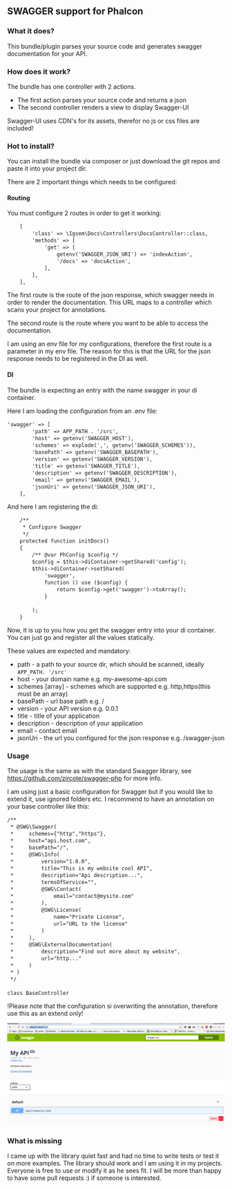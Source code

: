 ## SWAGGER support for Phalcon

### What it does?

This bundle/plugin parses your source code and generates swagger documentation for your API.

### How does it work?
The bundle has one controller with 2 actions. 

- The first action parses your source code and returns a json
- The second controller renders a view to display Swagger-UI

Swagger-UI uses CDN's for its assets, therefor no js or css files are included!

### Hot to install?

You can install the bundle via composer or just download the git repos and paste it into your project dir.

There are 2 important things which needs to be configured:
#### Routing
You must configure 2 routes in order to get it working:

```
    [
        'class' => \Igsem\Docs\Controllers\DocsController::class,
        'methods' => [
            'get' => [
                getenv('SWAGGER_JSON_URI') => 'indexAction',
                '/docs' => 'docsAction',
            ],
        ],
    ],
```
The first route is the route of the json response, which swagger needs in order to render the documentation. 
This URL maps to a controller which scans your project for annotations.

The second route is the route where you want to be able to access the documentation.

I am using an env file for my configurations, therefore the first route is a parameter in my env file. 
The reason for this is that the URL for the json response needs to be registered in the DI as well.
#### DI
The bundle is expecting an entry with the name swagger in your di container.

Here I am loading the configuration from an .env file:

```
'swagger' => [
        'path' => APP_PATH . '/src',
        'host' => getenv('SWAGGER_HOST'),
        'schemes' => explode(',', getenv('SWAGGER_SCHEMES')),
        'basePath' => getenv('SWAGGER_BASEPATH'),
        'version' => getenv('SWAGGER_VERSION'),
        'title' => getenv('SWAGGER_TITLE'),
        'description' => getenv('SWAGGER_DESCRIPTION'),
        'email' => getenv('SWAGGER_EMAIL'),
        'jsonUri' => getenv('SWAGGER_JSON_URI'),
    ],
```

And here I am registering the di:

```
    /**
     * Configure Swagger
     */
    protected function initDocs()
    {
        /** @var PhConfig $config */
        $config = $this->diContainer->getShared('config');
        $this->diContainer->setShared(
            'swagger',
            function () use ($config) {
                return $config->get('swagger')->toArray();
            }

        );
    }
```

Now, it is up to you how you get the swagger entry into your di container. 
You can just go and register all the values statically.

These values are expected and mandatory:
- path - a path to your source dir, which should be scanned, ideally ```APP_PATH. '/src'```
- host - your domain name e.g. my-awesome-api.com
- schemes [array] - schemes which are supported e.g. http,https(this must be an array)
- basePath - url base  path e.g. /
- version - your API version e.g. 0.0.1
- title - title of your application
- description  - description of your application
- email - contact email
- jsonUri - the url you configured for the json response e.g. /swagger-json


### Usage 

The usage is the same as with the standard Swagger library, see https://github.com/zircote/swagger-php for more info.

I am using just a basic configuration for Swagger but if you would like to extend it, use ignored folders etc. 
I recommend to have an annotation on your base controller like this:

```
/**
 * @SWG\Swagger(
 *     schemes={"http","https"},
 *     host="api.host.com",
 *     basePath="/",
 *     @SWG\Info(
 *         version="1.0.0",
 *         title="This is my website cool API",
 *         description="Api description...",
 *         termsOfService="",
 *         @SWG\Contact(
 *             email="contact@mysite.com"
 *         ),
 *         @SWG\License(
 *             name="Private License",
 *             url="URL to the license"
 *         )
 *     ),
 *     @SWG\ExternalDocumentation(
 *         description="Find out more about my website",
 *         url="http..."
 *     )
 * )
 */

class BaseController
```

!Please note that the configuration si overwriting the annotation, therefore use this as an extend only!

![alt text](https://github.com/JuliusKoronci/phalcon-swagger/blob/master/screen.png "Screen of Swagger UI")

### What is missing

I came up with the library quiet fast and had no time to write tests or test it on more examples. 
The library should work and I am using it in my projects. Everyone is free to use or modify it as he sees fit. 
I will be more than happy to have some pull requests :) if someone is interested.

